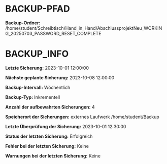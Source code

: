 # BACKUP-PFAD

**Backup-Ordner:** /home/student/Schreibtisch/Hand_in_Hand/AbschlussprojektNeu_WORKING_20250703_PASSWORD_RESET_COMPLETE

# BACKUP_INFO

**Letzte Sicherung:** 2023-10-01 12:00:00

**Nächste geplante Sicherung:** 2023-10-08 12:00:00

**Backup-Intervall:** Wöchentlich

**Backup-Typ:** Inkrementell

**Anzahl der aufbewahrten Sicherungen:** 4

**Speicherort der Sicherungen:** externes Laufwerk /home/student/Backup

**Letzte Überprüfung der Sicherung:** 2023-10-01 12:30:00

**Status der letzten Sicherung:** Erfolgreich

**Fehler bei der letzten Sicherung:** Keine

**Warnungen bei der letzten Sicherung:** Keine